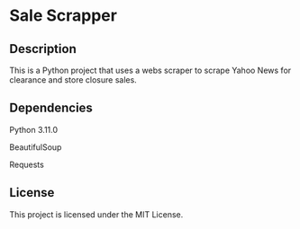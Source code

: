 # Sale Scrapper
## Description
This is a Python project that uses a webs scraper to scrape Yahoo
News for clearance and store closure sales. 
## Dependencies
Python 3.11.0 

BeautifulSoup

Requests
## License
This project is licensed under the MIT License.